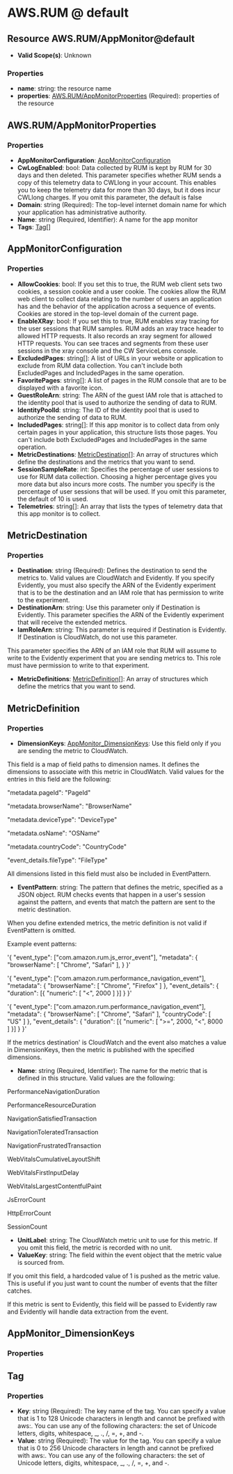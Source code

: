 # AWS.RUM @ default

## Resource AWS.RUM/AppMonitor@default
* **Valid Scope(s)**: Unknown
### Properties
* **name**: string: the resource name
* **properties**: [AWS.RUM/AppMonitorProperties](#awsrumappmonitorproperties) (Required): properties of the resource

## AWS.RUM/AppMonitorProperties
### Properties
* **AppMonitorConfiguration**: [AppMonitorConfiguration](#appmonitorconfiguration)
* **CwLogEnabled**: bool: Data collected by RUM is kept by RUM for 30 days and then deleted. This parameter specifies whether RUM sends a copy of this telemetry data to CWLlong in your account. This enables you to keep the telemetry data for more than 30 days, but it does incur CWLlong charges. If you omit this parameter, the default is false
* **Domain**: string (Required): The top-level internet domain name for which your application has administrative authority.
* **Name**: string (Required, Identifier): A name for the app monitor
* **Tags**: [Tag](#tag)[]

## AppMonitorConfiguration
### Properties
* **AllowCookies**: bool: If you set this to true, the RUM web client sets two cookies, a session cookie and a user cookie. The cookies allow the RUM web client to collect data relating to the number of users an application has and the behavior of the application across a sequence of events. Cookies are stored in the top-level domain of the current page.
* **EnableXRay**: bool: If you set this to true, RUM enables xray tracing for the user sessions that RUM samples. RUM adds an xray trace header to allowed HTTP requests. It also records an xray segment for allowed HTTP requests. You can see traces and segments from these user sessions in the xray console and the CW ServiceLens console.
* **ExcludedPages**: string[]: A list of URLs in your website or application to exclude from RUM data collection. You can't include both ExcludedPages and IncludedPages in the same operation.
* **FavoritePages**: string[]: A list of pages in the RUM console that are to be displayed with a favorite icon.
* **GuestRoleArn**: string: The ARN of the guest IAM role that is attached to the identity pool that is used to authorize the sending of data to RUM.
* **IdentityPoolId**: string: The ID of the identity pool that is used to authorize the sending of data to RUM.
* **IncludedPages**: string[]: If this app monitor is to collect data from only certain pages in your application, this structure lists those pages. You can't include both ExcludedPages and IncludedPages in the same operation.
* **MetricDestinations**: [MetricDestination](#metricdestination)[]: An array of structures which define the destinations and the metrics that you want to send.
* **SessionSampleRate**: int: Specifies the percentage of user sessions to use for RUM data collection. Choosing a higher percentage gives you more data but also incurs more costs. The number you specify is the percentage of user sessions that will be used. If you omit this parameter, the default of 10 is used.
* **Telemetries**: string[]: An array that lists the types of telemetry data that this app monitor is to collect.

## MetricDestination
### Properties
* **Destination**: string (Required): Defines the destination to send the metrics to. Valid values are CloudWatch and Evidently. If you specify Evidently, you must also specify the ARN of the Evidently experiment that is to be the destination and an IAM role that has permission to write to the experiment.
* **DestinationArn**: string: Use this parameter only if Destination is Evidently. This parameter specifies the ARN of the Evidently experiment that will receive the extended metrics.
* **IamRoleArn**: string: This parameter is required if Destination is Evidently. If Destination is CloudWatch, do not use this parameter.

This parameter specifies the ARN of an IAM role that RUM will assume to write to the Evidently experiment that you are sending metrics to. This role must have permission to write to that experiment.
* **MetricDefinitions**: [MetricDefinition](#metricdefinition)[]: An array of structures which define the metrics that you want to send.

## MetricDefinition
### Properties
* **DimensionKeys**: [AppMonitor_DimensionKeys](#appmonitordimensionkeys): Use this field only if you are sending the metric to CloudWatch.

This field is a map of field paths to dimension names. It defines the dimensions to associate with this metric in CloudWatch. Valid values for the entries in this field are the following:

"metadata.pageId": "PageId"

"metadata.browserName": "BrowserName"

"metadata.deviceType": "DeviceType"

"metadata.osName": "OSName"

"metadata.countryCode": "CountryCode"

"event_details.fileType": "FileType"

All dimensions listed in this field must also be included in EventPattern.
* **EventPattern**: string: The pattern that defines the metric, specified as a JSON object. RUM checks events that happen in a user's session against the pattern, and events that match the pattern are sent to the metric destination.

When you define extended metrics, the metric definition is not valid if EventPattern is omitted.

Example event patterns:

'{ "event_type": ["com.amazon.rum.js_error_event"], "metadata": { "browserName": [ "Chrome", "Safari" ], } }'

'{ "event_type": ["com.amazon.rum.performance_navigation_event"], "metadata": { "browserName": [ "Chrome", "Firefox" ] }, "event_details": { "duration": [{ "numeric": [ "<", 2000 ] }] } }'

'{ "event_type": ["com.amazon.rum.performance_navigation_event"], "metadata": { "browserName": [ "Chrome", "Safari" ], "countryCode": [ "US" ] }, "event_details": { "duration": [{ "numeric": [ ">=", 2000, "<", 8000 ] }] } }'

If the metrics destination' is CloudWatch and the event also matches a value in DimensionKeys, then the metric is published with the specified dimensions.
* **Name**: string (Required, Identifier): The name for the metric that is defined in this structure. Valid values are the following:

PerformanceNavigationDuration

PerformanceResourceDuration

NavigationSatisfiedTransaction

NavigationToleratedTransaction

NavigationFrustratedTransaction

WebVitalsCumulativeLayoutShift

WebVitalsFirstInputDelay

WebVitalsLargestContentfulPaint

JsErrorCount

HttpErrorCount

SessionCount
* **UnitLabel**: string: The CloudWatch metric unit to use for this metric. If you omit this field, the metric is recorded with no unit.
* **ValueKey**: string: The field within the event object that the metric value is sourced from.

If you omit this field, a hardcoded value of 1 is pushed as the metric value. This is useful if you just want to count the number of events that the filter catches.

If this metric is sent to Evidently, this field will be passed to Evidently raw and Evidently will handle data extraction from the event.

## AppMonitor_DimensionKeys
### Properties

## Tag
### Properties
* **Key**: string (Required): The key name of the tag. You can specify a value that is 1 to 128 Unicode characters in length and cannot be prefixed with aws:. You can use any of the following characters: the set of Unicode letters, digits, whitespace, _, ., /, =, +, and -. 
* **Value**: string (Required): The value for the tag. You can specify a value that is 0 to 256 Unicode characters in length and cannot be prefixed with aws:. You can use any of the following characters: the set of Unicode letters, digits, whitespace, _, ., /, =, +, and -. 

